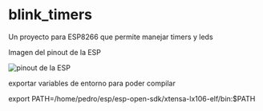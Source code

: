 # blink_timers
Un proyecto para ESP8266 que permite manejar timers y leds

Imagen del pinout de la ESP

![pinout de la ESP](https://i.pinimg.com/originals/d0/5a/2e/d05a2eb3dcd8657567a661151b4675c7.jpg)


exportar variables de entorno para poder compilar

export PATH=/home/pedro/esp/esp-open-sdk/xtensa-lx106-elf/bin:$PATH
